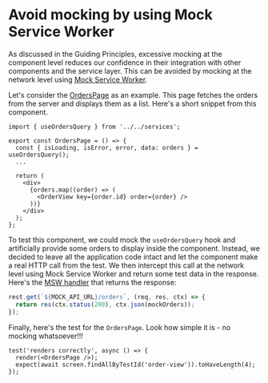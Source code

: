 # Avoid mocking by using Mock Service Worker

As discussed in the Guiding Principles, excessive mocking at the component level
reduces our confidence in their integration with other components and the
service layer. This can be avoided by mocking at the network level using
[Mock Service Worker](https://mswjs.io/).

Let's consider the [OrdersPage](../src/pages/OrdersPage/OrdersPage.tsx) as an
example. This page fetches the orders from the server and displays them as a
list. Here's a short snippet from this component.

```tsx
import { useOrdersQuery } from '../../services';

export const OrdersPage = () => {
  const { isLoading, isError, error, data: orders } = useOrdersQuery();
  ...

  return (
    <div>
      {orders.map((order) => (
        <OrderView key={order.id} order={order} />
      ))}
    </div>
  );
};
```

To test this component, we could mock the `useOrdersQuery` hook and artificially
provide some orders to display inside the component. Instead, we decided to
leave all the application code intact and let the component make a real HTTP
call from the test. We then intercept this call at the network level using Mock
Service Worker and return some test data in the response. Here's the
[MSW handler](../src/mocks/handlers.ts#L25-L27) that returns the response:

```ts
rest.get(`${MOCK_API_URL}/orders`, (req, res, ctx) => {
  return res(ctx.status(200), ctx.json(mockOrders));
});
```

Finally, here's the test for the `OrdersPage`. Look how simple it is - no
mocking whatsoever!!!

```tsx
test('renders correctly', async () => {
  render(<OrdersPage />);
  expect(await screen.findAllByTestId('order-view')).toHaveLength(4);
});
```
